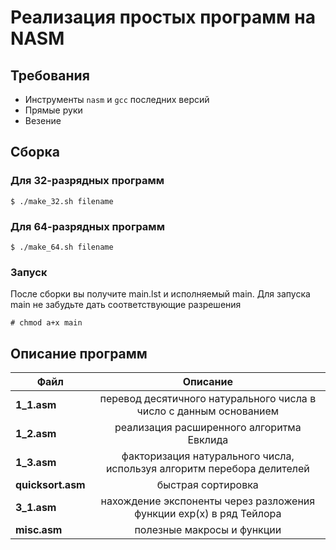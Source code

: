 # Реализация простых программ на NASM

## Требования

* Инструменты `nasm` и `gcc` последних версий
* Прямые руки
* Везение

## Сборка

### Для 32-разрядных программ

```
$ ./make_32.sh filename
```

### Для 64-разрядных программ

```
$ ./make_64.sh filename
```

### Запуск
После сборки вы получите main.lst и исполняемый main. Для запуска main не забудьте дать соответствующие разрешения
```
# chmod a+x main
```

## Описание программ

| Файл        | Описание           |
| ------------- |:-------------:|
| __1_1.asm__      | перевод десятичного натурального числа в число с данным основанием |
| __1_2.asm__      | реализация расширенного алгоритма Евклида |
| __1_3.asm__      | факторизация натурального числа, используя алгоритм перебора делителей |
| __quicksort.asm__      | быстрая сортировка |
| __3_1.asm__      | нахождение экспоненты через разложения функции exp(x) в ряд Тейлора |
| __misc.asm__      | полезные макросы и функции |

